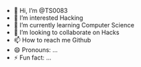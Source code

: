 - 👋 Hi, I’m @TS0083
- 👀 I’m interested Hacking
- 🌱 I’m currently learning Computer Science
- 💞️ I’m looking to collaborate on Hacks
- 📫 How to reach me Github
- 😄 Pronouns: ...
- ⚡ Fun fact: ...

<!---
TS0083/TS0083 is a ✨ special ✨ repository because its `README.md` (this file) appears on your GitHub profile.
You can click the Preview link to take a look at your changes.
--->
